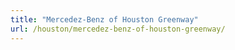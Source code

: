 ```yaml
---
title: "Mercedez-Benz of Houston Greenway"
url: /houston/mercedez-benz-of-houston-greenway/
---
```

